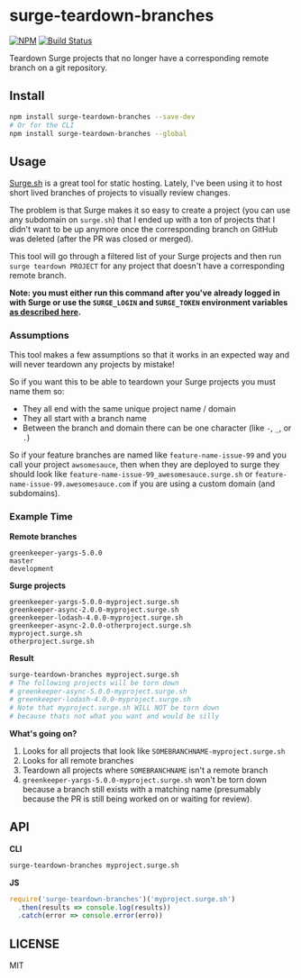 # surge-teardown-branches

[![NPM](https://nodei.co/npm/surge-teardown-branches.png)](https://nodei.co/npm/surge-teardown-branches/)
[![Build Status](https://travis-ci.org/lukekarrys/surge-teardown-branches.png?branch=master)](https://travis-ci.org/lukekarrys/surge-teardown-branches)

Teardown Surge projects that no longer have a corresponding remote branch on a git repository.

## Install

```sh
npm install surge-teardown-branches --save-dev
# Or for the CLI
npm install surge-teardown-branches --global
```


## Usage

[Surge.sh](https://surge.sh/) is a great tool for static hosting. Lately, I've been using it to host short lived branches of projects to visually review changes.

The problem is that Surge makes it so easy to create a project (you can use any subdomain on `surge.sh`) that I ended up with a ton of projects that I didn't want to be up anymore once the corresponding branch on GitHub was deleted (after the PR was closed or merged).

This tool will go through a filtered list of your Surge projects and then run `surge teardown PROJECT` for any project that doesn't have a corresponding remote branch.

**Note: you must either run this command after you've already logged in with Surge or use the `SURGE_LOGIN` and `SURGE_TOKEN` environment variables [as described here](https://surge.sh/help/integrating-with-travis-ci).**

### Assumptions

This tool makes a few assumptions so that it works in an expected way and will never teardown any projects by mistake!

So if you want this to be able to teardown your Surge projects you must name them so:

- They all end with the same unique project name / domain
- They all start with a branch name
- Between the branch and domain there can be one character (like `-`, `_`, or `.`)

So if your feature branches are named like `feature-name-issue-99` and you call your project `awsomesauce`, then when they are deployed to surge they should look like `feature-name-issue-99_awesomesauce.surge.sh` or `feature-name-issue-99.awesomesauce.com` if you are using a custom domain (and subdomains).


### Example Time

**Remote branches**

```
greenkeeper-yargs-5.0.0
master
development
```

**Surge projects**

```
greenkeeper-yargs-5.0.0-myproject.surge.sh
greenkeeper-async-2.0.0-myproject.surge.sh
greenkeeper-lodash-4.0.0-myproject.surge.sh
greenkeeper-async-2.0.0-otherproject.surge.sh
myproject.surge.sh
otherproject.surge.sh
```

**Result**

```sh
surge-teardown-branches myproject.surge.sh
# The following projects will be torn down
# greenkeeper-async-5.0.0-myproject.surge.sh
# greenkeeper-lodash-4.0.0-myproject.surge.sh
# Note that myproject.surge.sh WILL NOT be torn down
# because thats not what you want and would be silly
```

**What's going on?**

1. Looks for all projects that look like `SOMEBRANCHNAME-myproject.surge.sh`
2. Looks for all remote branches
3. Teardown all projects where `SOMEBRANCHNAME` isn't a remote branch
4. `greenkeeper-yargs-5.0.0-myproject.surge.sh` won't be torn down because a branch still exists with a matching name (presumably because the PR is still being worked on or waiting for review).


## API

**CLI**
```sh
surge-teardown-branches myproject.surge.sh
```

**JS**
```js
require('surge-teardown-branches')('myproject.surge.sh')
  .then(results => console.log(results))
  .catch(error => console.error(erro))
```

## LICENSE

MIT
